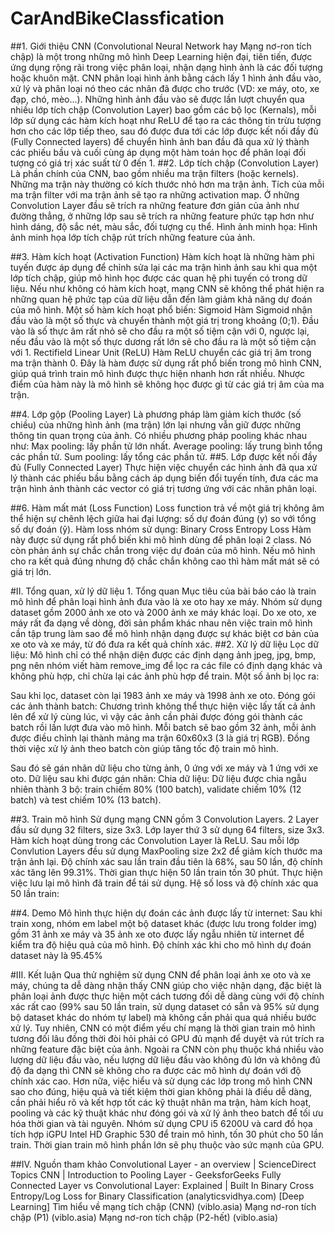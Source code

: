 # CarAndBikeClassfication
##1. Giới thiệu
CNN (Convolutional Neural Network hay Mạng nơ-ron tích chập) là một trong những mô hình Deep Learning hiện đại, tiên tiến, được ứng dụng rộng rãi trong việc phân loại, nhận dạng hình ảnh là các đối tượng hoặc khuôn mặt. CNN phân loại hình ảnh bằng cách lấy 1 hình ảnh đầu vào, xử lý và phân loại nó theo các nhãn đã được cho trước (VD: xe máy, oto, xe đạp, chó, mèo...).
Những hình ảnh đầu vào sẽ được lần lượt chuyển qua nhiều lớp tích chập (Convolution Layer) bao gồm các bộ lọc (Kernals), mỗi lớp sử dụng các hàm kích hoạt như ReLU để tạo ra các thông tin trừu tượng hơn cho các lớp tiếp theo, sau đó được đưa tới các lớp được kết nối đầy đủ (Fully Connected layers) để chuyển hình ảnh ban đầu đã qua xử lý thành các phiếu bầu và cuối cùng áp dụng một hàm toán học để phân loại đối tượng có giá trị xác suất từ 0 đến 1.
##2. Lớp tích chập (Convolution Layer)
Là phần chính của CNN, bao gồm nhiều ma trận filters (hoặc kernels). Những ma trận này thường có kích thước nhỏ hơn ma trận ảnh. Tích của mỗi ma trận filter với ma trận ảnh sẽ tạo ra những activation map. Ở những Convolution Layer đầu sẽ trích ra những feature đơn giản của ảnh như đường thẳng, ở những lớp sau sẽ trích ra những feature phức tạp hơn như hình dáng, độ sắc nét, màu sắc, đối tượng cụ thể.
Hình ảnh minh họa:
Hình ảnh minh họa lớp tích chập rút trích những feature của ảnh.
  
##3. Hàm kích hoạt (Activation Function)
Hàm kích hoạt là những hàm phi tuyến được áp dụng để chỉnh sửa lại các ma trận hình ảnh sau khi qua một lớp tích chập, giúp mô hình học được các quan hệ phi tuyến có trong dữ liệu. Nếu như không có hàm kích hoạt, mạng CNN sẽ không thể phát hiện ra những quan hệ phức tạp của dữ liệu dẫn đến làm giảm khả năng dự đoán của mô hình.
Một số hàm kích hoạt phổ biến: Sigmoid
Hàm Sigmoid nhận đầu vào là một số thực và chuyển thành một giá trị trong khoảng (0;1). Đầu vào là số thực âm rất nhỏ sẽ cho đầu ra một số tiệm cận với 0, ngược lại, nếu đầu vào là một số thực dương rất lớn sẽ cho đầu ra là một số tiệm cận với 1.
Rectifield Linear Unit (ReLU)
Hàm ReLU chuyển các giá trị âm trong ma trận thành 0. Đây là hàm được sử dụng rất phổ biến trong mô hình CNN, giúp quá trình train mô hình được thực hiện nhanh hơn rất nhiều. Nhược điểm của hàm này là mô hình sẽ không học được gì từ các giá trị âm của ma trận.
  
##4. Lớp gộp (Pooling Layer)
Là phương pháp làm giảm kích thước (số chiều) của những hình ảnh (ma trận) lớn lại nhưng vẫn giữ được những thông tin quan trọng của ảnh. Có nhiều phương pháp pooling khác nhau như:
Max pooling: lấy phần tử lớn nhất.
Average pooling: lấy trung bình tổng các phần tử. Sum pooling: lấy tổng các phần tử.
##5. Lớp được kết nối đầy đủ (Fully Connected Layer)
Thực hiện việc chuyển các hình ảnh đã qua xử lý thành các phiếu bầu bằng cách áp dụng biến đổi tuyến tính, đưa các ma trận hình ảnh thành các vector có giá trị tương ứng với các nhãn phân loại.
  
##6. Hàm mất mát (Loss Function)
Loss function trả về một giá trị không âm thể hiện sự chênh lệch giữa
hai đại lượng: số dự đoán đúng (y) so với tổng số dự đoán (ŷ). Hàm loss nhóm sử dụng: Binary Cross Entropy Loss
Hàm này được sử dụng rất phổ biến khi mô hình dùng để phân loại 2 class. Nó còn phản ánh sự chắc chắn trong việc dự đoán của mô hình. Nếu mô hình cho ra kết quả đúng nhưng độ chắc chắn không cao thì hàm mất mát sẽ có giá trị lớn.
 
#II. Tổng quan, xử lý dữ liệu 1. Tổng quan
Mục tiêu của bài báo cáo là train mô hình để phân loại hình ảnh đưa vào là xe oto hay xe máy. Nhóm sử dụng dataset gồm 2000 ảnh xe oto và 2000 ảnh xe máy khác loại. Do xe oto, xe máy rất đa dạng về dòng, đời sản phẩm khác nhau nên việc train mô hình cần tập trung làm sao để mô hình nhận dạng được sự khác biệt cơ bản của xe oto và xe máy, từ đó đưa ra kết quả chính xác.
##2. Xử lý dữ liệu Lọc dữ liệu:
Mô hình chỉ có thể nhận diện được các định dạng ảnh jpeg, jpg, bmp, png nên nhóm viết hàm remove_img để lọc ra các file có định dạng khác và không phù hợp, chỉ chừa lại các ảnh phù hợp để train.
Một số ảnh bị lọc ra:
 
Sau khi lọc, dataset còn lại 1983 ảnh xe máy và 1998 ảnh xe oto.
 Đóng gói các ảnh thành batch:
Chương trình không thể thực hiện việc lấy tất cả ảnh lên để xử lý cùng lúc, vì vậy các ảnh cần phải được đóng gói thành các batch rồi lần lượt đưa vào mô hình. Mỗi batch sẽ bao gồm 32 ảnh, mỗi ảnh được điều chỉnh lại thành mảng ma trận 60x60x3 (3 là giá trị RGB). Đồng thời việc xử lý ảnh theo batch còn giúp tăng tốc độ train mô hình.
 
Sau đó sẽ gán nhãn dữ liệu cho từng ảnh, 0 ứng với xe máy và 1 ứng với xe oto.
Dữ liệu sau khi được gán nhãn:
 Chia dữ liệu:
Dữ liệu được chia ngẫu nhiên thành 3 bộ: train chiếm 80% (100 batch), validate chiếm 10% (12 batch) và test chiếm 10% (13 batch).
 
##3. Train mô hình
Sử dụng mạng CNN gồm 3 Convolution Layers. 2 Layer đầu sử dụng 32 filters, size 3x3. Lớp layer thứ 3 sử dụng 64 filters, size 3x3. Hàm kích hoạt dùng trong các Convolution Layer là ReLU. Sau mỗi lớp Convlution Layers đều sử dụng MaxPooling size 2x2 để giảm kích thước ma trận ảnh lại.
Độ chính xác sau lần train đầu tiên là 68%, sau 50 lần, độ chính xác tăng lên 99.31%. Thời gian thực hiện 50 lần train tốn 30 phút. Thực hiện việc lưu lại mô hình đã train để tái sử dụng.
 Hệ số loss và độ chính xác qua 50 lần train:
  
##4. Demo
Mô hình thực hiện dự đoán các ảnh được lấy từ internet:
 Sau khi train xong, nhóm em label một bộ dataset khác (được lưu trong folder img) gồm 31 ảnh xe máy và 35 ảnh xe oto được lấy ngẫu nhiên từ internet để kiểm tra độ hiệu quả của mô hình. Độ chính xác khi cho mô hình dự đoán dataset này là 95.45%
 
#III. Kết luận
Qua thử nghiệm sử dụng CNN để phân loại ảnh xe oto và xe máy, chúng ta dễ dàng nhận thấy CNN giúp cho việc nhận dạng, đặc biệt là phân loại ảnh được thực hiện một cách tương đối dễ dàng cùng với độ chính xác rất cao (99% sau 50 lần train, sử dụng dataset có sẵn và 95% sử dụng bộ dataset khác do nhóm tự label) mà không cần phải qua quá nhiều bước xử lý. Tuy nhiên, CNN có một điểm yếu chí mạng là thời gian train mô hình tương đối lâu đồng thời đòi hỏi phải có GPU đủ mạnh để duyệt và rút trích ra những feature đặc biệt của ảnh. Ngoài ra CNN còn phụ thuộc khá nhiều vào lượng dữ liệu đầu vào, nếu lượng dữ liệu đầu vào không đủ lớn và không đủ độ đa dạng thì CNN sẽ không cho ra được các mô hình dự đoán với độ chính xác cao. Hơn nữa, việc hiểu và sử dụng các lớp trong mô hình CNN sao cho đúng, hiệu quả và tiết kiệm thời gian không phải là điều dễ dàng, cần phải hiểu rõ và kết hợp tốt các kỹ thuật nhân ma trận, hàm kích hoạt, pooling và các kỹ thuật khác như đóng gói và xử lý ảnh theo batch để tối ưu hóa thời gian và tài nguyên. Nhóm sử dụng CPU i5 6200U và card đồ họa tích hợp iGPU Intel HD Graphic 530 để train mô hình, tốn 30 phút cho 50 lần train. Thời gian train mô hình phần lớn sẽ phụ thuộc vào sức mạnh của GPU.

##IV. Nguồn tham khảo
Convolutional Layer - an overview | ScienceDirect Topics
CNN | Introduction to Pooling Layer - GeeksforGeeks
Fully Connected Layer vs Convolutional Layer: Explained | Built In
Binary Cross Entropy/Log Loss for Binary Classification (analyticsvidhya.com) [Deep Learning] Tìm hiểu về mạng tích chập (CNN) (viblo.asia)
Mạng nơ-ron tích chập (P1) (viblo.asia)
Mạng nơ-ron tích chập (P2-hết) (viblo.asia)
